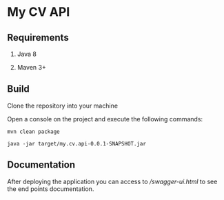 # My CV API

## Requirements

1. Java 8

1. Maven 3+

## Build

Clone the repository into your machine

Open a console on the project and execute the following commands:

`mvn clean package`

`java -jar target/my.cv.api-0.0.1-SNAPSHOT.jar`

## Documentation

After deploying the application you can access to */swagger-ui.html* to see the end points documentation.